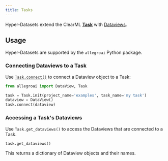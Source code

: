 ```yaml
---
title: Tasks
---
```

 
Hyper-Datasets extend the ClearML [**Task**](../fundamentals/task.md) with [Dataviews](dataviews.md).

## Usage 

Hyper-Datasets are supported by the `allegroai` Python package.

### Connecting Dataviews to a Task

Use [`Task.connect()`](../references/sdk/task.md#connect) to connect a Dataview object to a Task: 

```python
from allegroai import DataView, Task

task = Task.init(project_name='examples', task_name='my task')
dataview = DataView()
task.connect(dataview)
```

### Accessing a Task's Dataviews

Use `Task.get_dataviews()` to access the Dataviews that are connected to a Task. 

```python
task.get_dataviews()
```

This returns a dictionary of Dataview objects and their names.
        
